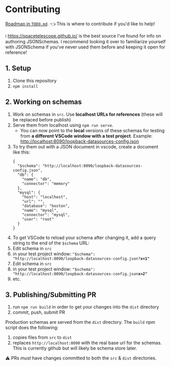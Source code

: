 # Contributing

[Roadmap in `TODO.md`](TODO.md). :point_left: This is where to contribute if you'd like to help!

:information_source: <https://spacetelescope.github.io/> is the best source I've found for info on authoring JSONSchemas. I recommend looking it over to familiarize yourself with JSONSchema if you've never used them before and keeping it open for reference!

## 1. Setup

1. Clone this repository
2. `npm install`

## 2. Working on schemas

1. Work on schemas in `src`. Use **localhost URLs for references** (these will be replaced before publish)
2. Serve them from localhost using `npm run serve`.
   * You can now point to the **local** versions of these schemas for testing from **a different VSCode window with a test project**. Example: <http://localhost:8090/loopback-datasources-config.json>
3. To try them out with a JSON document in vscode, create a document like this:
   ```
   {
     "$schema": "http://localhost:8090/loopback-datasources-config.json",
     "db": {
       "name": "db",
       "connector": "memory"
     },
     "mysql": {
       "host": "localhost",
       "url": "",
       "database": "boston",
       "name": "mysql",
       "connector": "mysql",
       "user": "root"
     }
   }
   ``` 
4. To get VSCode to reload your schema after changing it, add a query string to the end of the `$schema` URL:
  1. Edit schema in `src`
  2. in your test project window: `"$schema": "http://localhost:8090/loopback-datasources-config.json?`**`x=1"`**
  3. Edit schema in `src`
  4. in your test project window: `"$schema": "http://localhost:8090/loopback-datasources-config.json`**`x=2"`**
  5. etc.

## 3. Publishing/Submitting PR

1. run `npm run build` in order to get your changes into the `dist` directory
2. commit, push, submit PR

Production schemas are served from the `dist` directory. The `build` npm script does the following:
  1. copies files from `src` to `dist`
  2. replaces `http://localhost:8090` with the real base url for the schemas. This is currently github but will likely be schema store later.

:warning: PRs *must* have changes committed to both the `src` & `dist` directories.